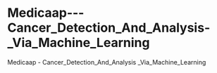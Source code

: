# Medicaap---Cancer_Detection_And_Analysis-_Via_Machine_Learning
Medicaap - Cancer_Detection_And_Analysis _Via_Machine_Learning
